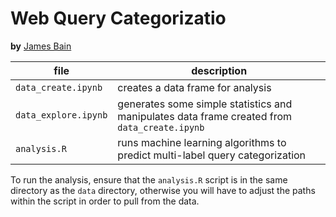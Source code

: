 # Web Query Categorizatio
**by** [James Bain](https://github.com/jcbain)

|        file        | description |
|--------------------|-------------|
|`data_create.ipynb` | creates a data frame for analysis  |
|`data_explore.ipynb`| generates some simple statistics and manipulates data frame created from `data_create.ipynb`|
|`analysis.R`|runs machine learning algorithms to predict multi-label query categorization|

To run the analysis, ensure that the `analysis.R` script is in the same directory as the `data` directory, otherwise you will have to adjust the paths within the script in order to pull from the data.
